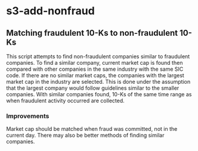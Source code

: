 # s3-add-nonfraud
## Matching fraudulent 10-Ks to non-fraudulent 10-Ks
This script attempts to find non-fraudulent companies similar to fraudulent companies. To find a similar company, current market cap is found then compared with other companies in the same industry with the same SIC code. If there are no similar market caps, the companies with the largest market cap in the industry are selected. This is done under the assumption that the largest company would follow guidelines similar to the smaller companies. With similar companies found, 10-Ks of the same time range as when fraudulent activity occurred are collected.

### Improvements
Market cap should be matched when fraud was committed, not in the current day. There may also be better methods of finding similar companies.
